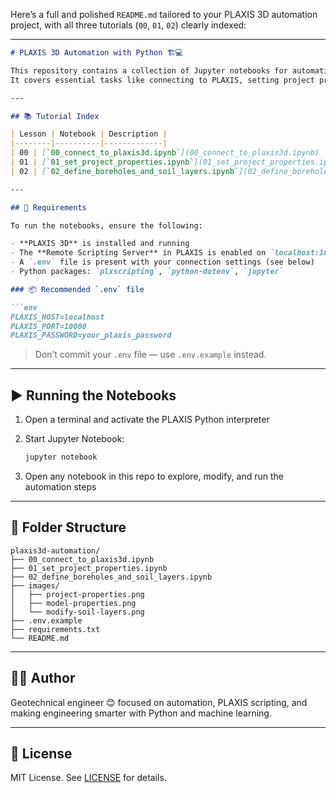 Here’s a full and polished `README.md` tailored to your PLAXIS 3D automation project, with all three tutorials (`00`, `01`, `02`) clearly indexed:

---

````markdown
# PLAXIS 3D Automation with Python 🏗️💻

This repository contains a collection of Jupyter notebooks for automating geotechnical modeling in **PLAXIS 3D** using Python scripting.  
It covers essential tasks like connecting to PLAXIS, setting project properties, defining boreholes, and generating soil layers programmatically.

---

## 📚 Tutorial Index

| Lesson | Notebook | Description |
|--------|----------|-------------|
| 00 | [`00_connect_to_plaxis3d.ipynb`](00_connect_to_plaxis3d.ipynb) | Connect to PLAXIS 3D Input using the scripting API |
| 01 | [`01_set_project_properties.ipynb`](01_set_project_properties.ipynb) | Set project title, company, units, and thermal parameters |
| 02 | [`02_define_boreholes_and_soil_layers.ipynb`](02_define_boreholes_and_soil_layers.ipynb) | Define boreholes, water head, and soil stratigraphy |

---

## 🔧 Requirements

To run the notebooks, ensure the following:

- **PLAXIS 3D** is installed and running
- The **Remote Scripting Server** in PLAXIS is enabled on `localhost:10000`
- A `.env` file is present with your connection settings (see below)
- Python packages: `plxscripting`, `python-dotenv`, `jupyter`

### 📦 Recommended `.env` file

```env
PLAXIS_HOST=localhost
PLAXIS_PORT=10000
PLAXIS_PASSWORD=your_plaxis_password
````

> Don’t commit your `.env` file — use `.env.example` instead.

---

## ▶️ Running the Notebooks

1. Open a terminal and activate the PLAXIS Python interpreter
2. Start Jupyter Notebook:

   ```bash
   jupyter notebook
   ```
3. Open any notebook in this repo to explore, modify, and run the automation steps

---

## 📁 Folder Structure

```
plaxis3d-automation/
├── 00_connect_to_plaxis3d.ipynb
├── 01_set_project_properties.ipynb
├── 02_define_boreholes_and_soil_layers.ipynb
├── images/
│   ├── project-properties.png
│   ├── model-properties.png
│   └── modify-soil-layers.png
├── .env.example
├── requirements.txt
└── README.md
```

---

## 👨‍💻 Author

Geotechnical engineer 😊 focused on automation, PLAXIS scripting, and making engineering smarter with Python and machine learning.

---

## 📄 License

MIT License. See [LICENSE](LICENSE) for details.

```
